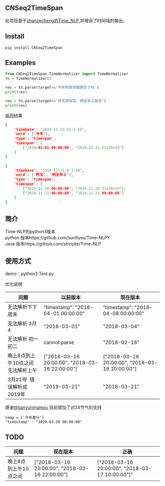 ## CNSeq2TimeSpan
此项目基于[zhanzecheng的Time_NLP](https://github.com/zhanzecheng/Time_NLP),并增添了时间域的输出。

## Install
```shell script
pip install CNSeq2TimeSpan
```

## Examples
```python
from CNSeq2TimeSpan.TimeNormalizer import TimeNormalizer
tn = TimeNormalizer()

res = tn.parse(target=u'今年的财务报表交了吗')
print(res)

res = tn.parse(target=u'昨天刚写完，明天早上就交')
print(res)
```
返回结果
```json
{
	'timebase': '2019-11-21-15-3-58',
	'word': ['今年'],
	'type': 'timespan',
	'timespan': [
		['2019-01-01 00:00:00', '2019-12-31 23:59:59']
	]
}

{
	'timebase': '2019-11-21-8-3-58',
	'word': ['昨天', '明天早上'],
	'type': 'timespan',
	'timespan': [
		['2019-11-20 00:00:00', '2019-11-20 23:59:59'],
		['2019-11-21 06:00:00', '2019-11-21 09:00:00']
	]
}
```

## 简介
Time-NLP的python3版本   
python 版本https://github.com/sunfiyes/Time-NLPY  
Java 版本https://github.com/shinyke/Time-NLP

## 使用方式 
demo：python3 Test.py

优化说明
    
| 问题          | 以前版本                                     | 现在版本                    |
| ----------- | ---------------------------------------- | ---------------------- |
| 无法解析下下周末     | "timestamp": "2018-04-01 00:00:00"                                    | "timestamp": "2018-04-08 00:00:00"                 |
| 无法解析 3月4         | "2018-03-01"                                   | "2018-03-04"               |
| 无法解析 初一 初二      | cannot parse                                    | "2018-02-16"              |
| 晚上8点到上午10点之间  无法解析上午      | ["2018-03-16 20:00:00", "2018-03-16 22:00:00"] |  ["2018-03-16 20:00:00", "2018-03-16 10:00:00"]|
| 3月21号  错误解析成2019年      | "2019-03-21" | "2018-03-21" |

感谢@[tianyuningmou](https://github.com/tianyuningmou) 目前增加了对24节气的支持


    temp = ['今年春分']
    "timestamp" : "2020-03-20 00:00:00"

## TODO

| 问题          | 现在版本                                     | 正确
| ----------- | ---------------------------------------- | ---------------------- |
| 晚上8点到上午10点之间     |  ["2018-03-16 20:00:00", "2018-03-16 22:00:00"] |  ["2018-03-16 20:00:00", "2018-03-17 10:00:00"]"                                    | "timestamp": "2018-04-08 00:00:00"                 |
